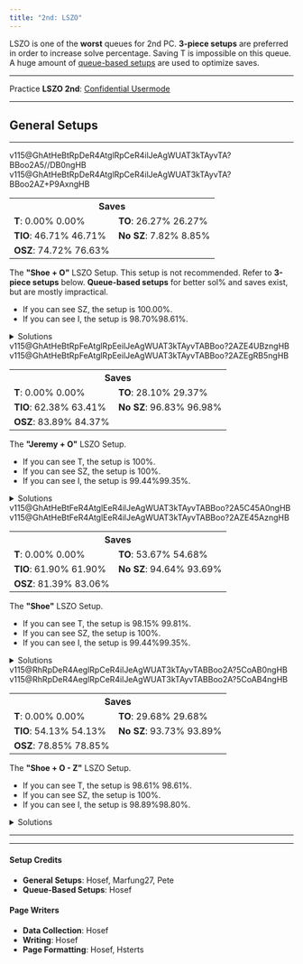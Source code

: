 ```yaml
---
title: "2nd: LSZO"
---
```

<head>
<meta
    name="description"
    content="LSZO 2nd's Standard and Queue-Based Setups"
  />
</head>

LSZO is one of the **worst** queues for 2nd PC. **3-piece setups** are preferred in order to increase solve percentage. Saving <span class="mino">T</span> is impossible on this queue. A huge amount of <a href="#queue-based-setups">queue-based setups</a> are used to optimize saves.
<hr class="small">

Practice **LSZO 2nd**: [Confidential Usermode](https://himitsuconfidential.github.io/downstack-practice/usermode.html/=[LSZO]p4,*p7)
___
## General Setups
<hr class="small">
<div class="second-setup-body">
	<div class="second-setup-display">
		<div class="setup-image">
			<figfumen id="2nd-lszo-shoe+o" class="with180">v115@GhAtHeBtRpDeR4AtglRpCeR4ilJeAgWUAT3kTAyvTA?BBoo2A5//DB0ngHB</figfumen>
            <figfumen id="2nd-lszo-shoe+o" class="no180">v115@GhAtHeBtRpDeR4AtglRpCeR4ilJeAgWUAT3kTAyvTA?BBoo2AZ+P9AxngHB</figfumen>
		</div>
		<div class="setup-info">
			<table>			
				<tr>		
					<th colspan=2>Saves</th>	
				</tr>		
				<tr>		
					<td>	
						<strong>T</strong>: 
						<span title='0/5040' class='no180'>0.00%</span>
						<span title='0/5040' class='with180'>0.00%</span>
					</td>	
					<td>	
						<strong>TO</strong>: 
						<span title='1324/5040' class='no180'>26.27%</span>
						<span title='1324/5040' class='with180'>26.27%</span>
					</td>	
				</tr>		
				<tr>		
					<td>	
						<strong>TIO</strong>: 
						<span title='2354/5040' class='no180'>46.71%</span>
						<span title='2354/5040' class='with180'>46.71%</span>
					</td>	
					<td>	
						<strong>No SZ</strong>: 
						<span title='394/5040' class='no180'>7.82%</span>
						<span title='446/5040' class='with180'>8.85%</span>
					</td>	
				</tr>		
				<tr>		
					<td>	
						<strong>OSZ</strong>: 
						<span title='3766/5040' class='no180'>74.72%</span>
						<span title='3862/5040' class='with180'>76.63%</span>
					</td>	
					<td>
						<saves src="2nd-lszo-shoe+o">
					</td>
				</tr>		
			</table>								
		</div>
		<div class="setup-writeup">
			<p>The <strong>"Shoe + O"</strong> LSZO Setup. This setup is not recommended. Refer to <strong>3-piece setups</strong> below. <strong>Queue-based setups</strong> for better sol% and saves exist, but are mostly impractical.
			<ul>
				<li>If you can see <span class="mino">SZ</span>, the setup is <span title="5040/5040">100.00%</span>.</li>
				<li>If you can see <span class="mino">I</span>, the setup is <span class="with180">98.70%</span><span class="no180">98.61%</span>.</li>
			</ul>
			</p>
		</div>
	</div>
	<details>
		<summary>Solutions</summary>
		<h4>Minimals</h4>
		<div class="solutions no180">
			<figfumen size="16">v115@9gRpwhhlh0R4A8Rpwhwwglg0R4D8whxwg0F8whwwgl?E8JeAgWTADX7rDy4CwBFbEEBQVk2AFrvAA</figfumen>
			<figfumen size="16">v115@9gRph0ilR4A8Rpg0wwglAtR4D8xwBtF8g0wwAtE8Je?AgWTADX7rDy4CwBFbsABW1ZOBFrvAA</figfumen>
			<figfumen size="16">v115@9gilzhR4A8glywRpR4D8BtRpF8wwBtE8JeAgWTADX7?rDy4CwBFbsABRVsABFrvAA</figfumen>
			<figfumen size="16">v115@9gRpBtywR4A8Rpg0BtwwR4D8zhF8i0E8JeAgWTADX7?rDy4CwBFbU9AYVOVBFrvAA</figfumen>
			<figfumen size="16">v115@9gRph0wwzhA8Rpg0xwilD8BtwwglF8g0BtE8JeAgWT?ADX7rDy4CwBFbU9AS1Y9AFrvAA</figfumen>
			<figfumen size="16">v115@9gRpwhQ4BtywA8RpwhR4BtwwD8whilF8whglQ4E8Je?AgWTADX7rDy4CwBFbU9AQVk2AFrvAA</figfumen>
			<figfumen size="16">v115@9gRpBtywR4A8RpzhR4D8g0BtwwF8i0E8JeAgWSADX7?rDy4CwBFb8UBu/gRAyfAAA</figfumen>
			<figfumen size="16">v115@9gRpwwhlh0R4A8Rpxwglg0R4D8Btglg0F8wwBtE8Je?AgWSADX7rDy4CwBFbkRBO0wRAyfAAA</figfumen>
			<figfumen size="16">v115@9gRpBtilR4A8Rpwwi0R4D8xwglg0F8wwBtE8JeAgWS?ADX7rDy4CwBFb0KBusnRAyfAAA</figfumen>
			<figfumen size="16">v115@9gi0wwilR4A8zhglAtR4D8xwBtF8g0wwAtE8JeAgWS?ADX7rDy4CwBFb0KBusnRAyfAAA</figfumen>
		</div>
		<div class="solutions with180">
			<figfumen size="16">v115@9gRpwhhlh0R4A8Rpwhwwglg0R4D8whxwg0F8whwwgl?E8JeAgWTADX7rDy4CwBFbEEBQVk2AFrvAA</figfumen>
			<figfumen size="16">v115@9gRph0ilR4A8Rpg0wwglAtR4D8xwBtF8g0wwAtE8Je?AgWTADX7rDy4CwBFbsABW1ZOBFrvAA</figfumen>
			<figfumen size="16">v115@9gilzhR4A8glywRpR4D8BtRpF8wwBtE8JeAgWTADX7?rDy4CwBFbsABRVsABFrvAA</figfumen>
			<figfumen size="16">v115@9gRpBtywR4A8Rpg0BtwwR4D8zhF8i0E8JeAgWTADX7?rDy4CwBFbU9AYVOVBFrvAA</figfumen>
			<figfumen size="16">v115@9gRph0wwzhA8Rpg0xwilD8BtwwglF8g0BtE8JeAgWT?ADX7rDy4CwBFbU9AS1Y9AFrvAA</figfumen>
			<figfumen size="16">v115@9gRpglQ4BtywA8RpglR4BtwwD8zhF8hlQ4E8JeAgWT?ADX7rDy4CwBFbU9ARl+5AFrvAA</figfumen>
			<figfumen size="16">v115@9gRpwhQ4BtywA8RpwhR4BtwwD8whilF8whglQ4E8Je?AgWTADX7rDy4CwBFbU9AQVk2AFrvAA</figfumen>
			<figfumen size="16">v115@9gRpBtywR4A8RpzhR4D8g0BtwwF8i0E8JeAgWSADX7?rDy4CwBFb8UBu/gRAyfAAA</figfumen>
			<figfumen size="16">v115@9gRpwwhlh0R4A8Rpxwglg0R4D8Btglg0F8wwBtE8Je?AgWSADX7rDy4CwBFbkRBO0wRAyfAAA</figfumen>
			<figfumen size="16">v115@9gRpBtg0zhA8RpwwBtilD8xwg0glF8wwh0E8JeAgWS?ADX7rDy4CwBFb0KBusnRAyfAAA</figfumen>
			<figfumen size="16">v115@9gRpBtilR4A8Rpwwi0R4D8xwglg0F8wwBtE8JeAgWS?ADX7rDy4CwBFb0KBusnRAyfAAA</figfumen>
			<figfumen size="16">v115@9gi0wwilR4A8zhglAtR4D8xwBtF8g0wwAtE8JeAgWS?ADX7rDy4CwBFb0KBusnRAyfAAA</figfumen>
		</div>
		<hr class="small">
		<h4>Extras</h4>
		<div>
			<figfumen size="16">v115@9gzhilR4A8i0wwglAtR4D8xwBtF8g0wwAtE8JeAgWs?AlEvXEhoo2AmXyTASILdD2488AwWM2ABlClEFMVABBoo2AS?7HOBwngHB</figfumen>
			<figfumen size="16">v115@9gRpzhywA8RpilR4wwD8BtR4F8glBtE8JeAgWsAlEv?XEhoo2AmXyTASILdD2488AQPM2ABlClEFMVABBoo2AT4nAB?yngHB</figfumen>
		</div>
	</details>
</div>
<div class="second-setup-body">
    <div class="second-setup-display">
		<div class="setup-image">
			<figfumen id="2nd-lszo-hill+o" class="with180">v115@GhAtHeBtRpFeAtglRpEeilJeAgWUAT3kTAyvTABBoo?2AZE4UBzngHB</figfumen>
			<figfumen id="2nd-lszo-hill+o" class="no180">v115@GhAtHeBtRpFeAtglRpEeilJeAgWUAT3kTAyvTABBoo?2AZEgRB5ngHB</figfumen>
		</div>
		<div class="setup-info">
			<table>			
				<tr>		
					<th colspan=2>Saves</th>	
				</tr>		
				<tr>		
					<td>	
						<strong>T</strong>: 
						<span title='0/5040' class='no180'>0.00%</span>
						<span title='0/5040' class='with180'>0.00%</span>
					</td>	
					<td>	
						<strong>TO</strong>: 
						<span title='1416/5040' class='no180'>28.10%</span>
						<span title='1480/5040' class='with180'>29.37%</span>
					</td>	
				</tr>		
				<tr>		
					<td>	
						<strong>TIO</strong>: 
						<span title='3144/5040' class='no180'>62.38%</span>
						<span title='3196/5040' class='with180'>63.41%</span>
					</td>	
					<td>	
						<strong>No SZ</strong>: 
						<span title='4880/5040' class='no180'>96.83%</span>
						<span title='4888/5040' class='with180'>96.98%</span>
					</td>	
				</tr>		
				<tr>		
					<td>	
						<strong>OSZ</strong>: 
						<span title='4228/5040' class='no180'>83.89%</span>
						<span title='4252/5040' class='with180'>84.37%</span>
					</td>	
					<td>
						<saves src="2nd-lszo-hill+o">
					</td>	
				</tr>		
			</table>				
		</div>
		<div class="setup-writeup">
			<p>
			The <strong>"Jeremy + O"</strong> LSZO Setup.
				<ul>
					<li>If you can see <span class="mino">T</span>, the setup is 100%.</li>
					<li>If you can see <span class="mino">SZ</span>, the setup is 100%.</li>
					<li>If you can see <span class="mino">I</span>, the setup is <span class="with180">99.44%</span><span class="no180">99.35%</span>.</lI>
				</ul>
			</p>
		</div>
	</div>
	<details>
		<summary>Solutions</summary>
		<h4>Minimals</h4>
		<div class="no180">
			<figfumen size="16">v115@9gRpwhhlh0R4A8Rpwhwwglg0R4D8whxwg0R4D8whww?glR4C8JeAgWTADX7rDy4CwBFbEEBQVk2AFrvAA</figfumen>
			<figfumen size="16">v115@9gRph0ilR4A8Rpg0wwglAtR4D8xwBtR4D8g0wwAtR4?C8JeAgWTADX7rDy4CwBFbsABW1ZOBFrvAA</figfumen>
			<figfumen size="16">v115@9gilzhR4A8glywRpR4D8BtRpR4D8wwBtR4C8JeAgWT?ADX7rDy4CwBFbsABSF02AFrvAA</figfumen>
			<figfumen size="16">v115@9gRpBtywR4A8Rpg0BtwwR4D8zhR4D8i0R4C8JeAgWT?ADX7rDy4CwBFbsABQVk2AFrvAA</figfumen>
			<figfumen size="16">v115@9gRpwwBthlh0A8RpxwBtglg0D8wwT4g0D8T4glC8Je?AgWTADX7rDy4CwBFbU9AXFrRBFrvAA</figfumen>
			<figfumen size="16">v115@9gRph0wwzhA8Rpg0xwilD8BtwwglR4D8g0BtR4C8Je?AgWTADX7rDy4CwBFbU9AS1Y9AFrvAA</figfumen>
			<figfumen size="16">v115@9gRpwhQ4BtywA8RpwhR4BtwwD8whilR4D8whglS4C8?JeAgWTADX7rDy4CwBFbU9AQVk2AFrvAA</figfumen>
			<figfumen size="16">v115@9gRpwwzhh0A8RpxwQ4hlg0D8BtR4glg0D8wwBtQ4gl?C8JeAgWTADX7rDy4CwBFb85AWl+UBFrvAA</figfumen>
			<figfumen size="16">v115@9gRpBtywR4A8RpzhR4D8g0BtwwR4D8i0R4C8JeAgWT?ADX7rDy4CwBFb85ASV0KBFrvAA</figfumen>
			<figfumen size="16">v115@9gRpwwhlh0R4A8Rpxwglg0R4D8Btglg0R4D8wwBtR4?C8JeAgWSADX7rDy4CwBFbkRBO0wRAyfAAA</figfumen>
		</div>
		<div class="with180">
			<figfumen size="16">v115@9gRpwhhlh0R4A8Rpwhwwglg0R4D8whxwg0R4D8whww?glR4C8JeAgWTADX7rDy4CwBFbEEBQVk2AFrvAA</figfumen>
			<figfumen size="16">v115@9gRph0ilR4A8Rpg0wwglAtR4D8xwBtR4D8g0wwAtR4?C8JeAgWTADX7rDy4CwBFbsABW1ZOBFrvAA</figfumen>
			<figfumen size="16">v115@9gilzhR4A8glywRpR4D8BtRpR4D8wwBtR4C8JeAgWT?ADX7rDy4CwBFbsABSF02AFrvAA</figfumen>
			<figfumen size="16">v115@9gRpBtywR4A8Rpg0BtwwR4D8zhR4D8i0R4C8JeAgWT?ADX7rDy4CwBFbsABQVk2AFrvAA</figfumen>
			<figfumen size="16">v115@9gRpwwBthlh0A8RpxwBtglg0D8wwT4g0D8T4glC8Je?AgWTADX7rDy4CwBFbU9AXFrRBFrvAA</figfumen>
			<figfumen size="16">v115@9gRph0wwzhA8Rpg0xwilD8BtwwglR4D8g0BtR4C8Je?AgWTADX7rDy4CwBFbU9AS1Y9AFrvAA</figfumen>
			<figfumen size="16">v115@9gRpglQ4BtywA8RpglR4BtwwD8zhR4D8hlS4C8JeAg?WTADX7rDy4CwBFbU9ARl+5AFrvAA</figfumen>
			<figfumen size="16">v115@9gRpwhQ4BtywA8RpwhR4BtwwD8whilR4D8whglS4C8?JeAgWTADX7rDy4CwBFbU9AQVk2AFrvAA</figfumen>
			<figfumen size="16">v115@9gRpwwzhh0A8RpxwQ4hlg0D8BtR4glg0D8wwBtQ4gl?C8JeAgWTADX7rDy4CwBFb85AWl+UBFrvAA</figfumen>
			<figfumen size="16">v115@9gRpBtywR4A8RpzhR4D8g0BtwwR4D8i0R4C8JeAgWT?ADX7rDy4CwBFb85ASV0KBFrvAA</figfumen>
			<figfumen size="16">v115@9gRpwwhlh0R4A8Rpxwglg0R4D8Btglg0R4D8wwBtR4?C8JeAgWSADX7rDy4CwBFbkRBO0wRAyfAAA</figfumen>
		</div>
		<hr class="small">
		<h4>Extras</h4>
		<div>
			<figfumen size="16">v115@9gzhilR4A8i0wwglAtR4D8xwBtR4D8g0wwAtR4C8Je?AgWsAlEvXEhoo2AmXyTASILdD2488AwWM2ABlClEFMVABBo?o2AS7HOBwngHB</figfumen>
			<figfumen size="16">v115@9gRpwwBtQ4glh0A8Rpxwilg0D8wwT4g0D8R4BtQ4C8?JeAgWrAlEvXEhoo2AmXyTASILdD2488AwNM2ABlClEFMVAB?Boo2AZlf9AFrvAA</figfumen>
			<figfumen size="16">v115@9gi0wwilR4A8zhglAtR4D8xwBtR4D8g0wwAtR4C8Je?AgWrAlEvXEhoo2AmXyTASILdD2488AwWM2ABlClEFMVABBo?o2AWFjHBFrvAA</figfumen>
			<figfumen size="16">v115@9gRpQ4BtR4h0A8RpT4wwg0D8ilxwg0D8glQ4BtwwC8?JeAgWrAlEvXEhoo2AmXyTASILdD2488AwNM2ABlClEFMVAB?Boo2AVFM6AFrvAA</figfumen>
			<figfumen size="16">v115@9gRpQ4BtR4h0A8RpR4Btwwg0D8ilxwg0D8glS4wwC8?JeAgWrAlEvXEhoo2AmXyTASILdD2488AwNM2ABlClEFMVAB?Boo2ASVGLBFrvAA</figfumen>
			<figfumen size="16">v115@9gi0R4BtR4A8zhwwglR4D8g0xwglBtD8R4wwhlC8Je?AgWrAlEvXEhoo2AmXyTASILdD2488AwWM2ABlClEFMVABBo?o2ASFrRBFrvAA</figfumen>
			<figfumen size="16">v115@9gRpwhh0T4A8Rpwhg0T4D8whBtywD8whg0BtwwC8Je?AgWsAlEvXEhoo2AmXyTASILdD2488AQSM2ABlClEFMVABBo?o2AREoABzngHB</figfumen>
			<figfumen size="16">v115@9gRpwhg0AtT4A8Rpwhi0R4D8whBtywD8whAtR4wwC8?JeAgWrAlEvXEhoo2AmXyTASILdD2488AQSM2ABlClEFMVAB?Boo2AWFjHBFrvAA</figfumen>
			<figfumen size="16">v115@9gilR4RpR4A8glBtywR4D8BtzhD8R4wwRpC8JeAgWr?AlEvXEhoo2AmXyTASILdD2488AQPM2ABlClEFMVABBoo2AX?lGEBFrvAA</figfumen>
		</div>
	</details>
</div>
<div class="second-setup-body">
    <div class="second-setup-display">
		<div class="setup-image">
			<figfumen id="2nd-lszo-shoe" class="no180">v115@GhAtHeBtFeR4AtglEeR4ilJeAgWUAT3kTAyvTABBoo?2A5C45A0ngHB</figfumen>
			<figfumen id="2nd-lszo-shoe" class="with180">v115@GhAtHeBtFeR4AtglEeR4ilJeAgWUAT3kTAyvTABBoo?2AZE45AzngHB</figfumen>
		</div>
		<div class="setup-info">
			<table>			
				<tr>		
					<th colspan=2>Saves</th>	
				</tr>		
				<tr>		
					<td>	
						<strong>T</strong>: 
						<span title='0/5040' class='no180'>0.00%</span>
						<span title='0/5040' class='with180'>0.00%</span>
					</td>	
					<td>	
						<strong>TO</strong>: 
						<span title='2705/5040' class='no180'>53.67%</span>
						<span title='2756/5040' class='with180'>54.68%</span>
					</td>	
				</tr>		
				<tr>		
					<td>	
						<strong>TIO</strong>: 
						<span title='3120/5040' class='no180'>61.90%</span>
						<span title='3120/5040' class='with180'>61.90%</span>
					</td>	
					<td>	
						<strong>No SZ</strong>: 
						<span title='4770/5040' class='no180'>94.64%</span>
						<span title='4722/5040' class='with180'>93.69%</span>
					</td>	
				</tr>		
				<tr>		
					<td>	
						<strong>OSZ</strong>: 
						<span title='4102/5040' class='no180'>81.39%</span>
						<span title='4186/5040' class='with180'>83.06%</span>
					</td>	
					<td>	
						<saves src="2nd-lszo-shoe">
					</td>	
				</tr>		
			</table>			
		</div>
		<div class="setup-writeup">
			<p>
			The <strong>"Shoe"</strong> LSZO Setup.
				<ul>
					<li>If you can see <span class="mino">T</span>, the setup is 
						<span title="2120/2160" class="no180">98.15%</span>
						<span title="2156/2160" class="with180">99.81%</span>.</li>
					<li>If you can see <span class="mino">SZ</span>, the setup is 100%.</li>
					<li>If you can see <span class="mino">I</span>, the setup is <span class="with180">99.44%</span><span class="no180">99.35%</span>.</li>
				</ul>
			</p>
		</div>
	</div>
	<details>
		<summary>Solutions</summary>
		<h4>Minimals</h4>
		<div class="no180">
			<figfumen size='16'>v115@9ghlwhRph0R4A8wwglwhRpg0R4B8xwwhRpg0D8wwgl?whRpE8JeAgH</figfumen>
			<figfumen size='16'>v115@9gRph0ilR4A8Rpg0wwglAtR4B8RpxwBtD8Rpg0wwAt?E8JeAgH</figfumen>
			<figfumen size='16'>v115@9gilzhR4A8glywRpR4B8RpBtRpD8RpwwBtE8JeAgH</figfumen>
			<figfumen size='16'>v115@9gRpBtywR4A8Rpg0BtwwR4B8RpzhD8Rpi0E8JeAgH</figfumen>
			<figfumen size='16'>v115@9gRph0wwzhA8Rpg0xwilB8RpBtwwglD8Rpg0BtE8Je?AgH</figfumen>
			<figfumen size='16'>v115@9gRpwhQ4BtywA8RpwhR4BtwwB8RpwhilD8RpwhglQ4?E8JeAgH</figfumen>
			<figfumen size='16'>v115@9gwwzhh0R4A8xwilg0R4B8BtglRpg0D8wwBtRpE8Je?AgH</figfumen>
			<figfumen size='16'>v115@9gh0wwRpzhA8g0xwRpilB8g0R4RpglD8R4wwRpE8Je?AgH</figfumen>
			<figfumen size='16'>v115@9gRpBtilR4A8Rpwwi0R4B8Rpxwglg0D8RpwwBtE8Je?AgH</figfumen>
		</div>
		<div class="with180">
			<figfumen size="16">v115@9ghlwhRph0R4A8wwglwhRpg0R4B8xwwhRpg0D8wwgl?whRpE8JeAgWTADX7rDy4CwBFbEEBQVk2AFrvAA</figfumen>
			<figfumen size="16">v115@9gilzhR4A8glywRpR4B8RpBtRpD8RpwwBtE8JeAgWT?ADX7rDy4CwBFbsABVlwHBFrvAA</figfumen>
			<figfumen size="16">v115@9gRpzhywA8RpilR4wwB8RpBtR4D8RpglBtE8JeAgWT?ADX7rDy4CwBFbsABQFb9AFrvAA</figfumen>
			<figfumen size="16">v115@9gRpBtywR4A8Rpg0BtwwR4B8RpzhD8Rpi0E8JeAgWT?ADX7rDy4CwBFbU9AZV2RBFrvAA</figfumen>
			<figfumen size="16">v115@9gRph0wwzhA8Rpg0xwilB8RpBtwwglD8Rpg0BtE8Je?AgWTADX7rDy4CwBFbU9AS1Y9AFrvAA</figfumen>
			<figfumen size="16">v115@9gRpglQ4BtywA8RpglR4BtwwB8RpzhD8RphlQ4E8Je?AgWTADX7rDy4CwBFbU9ARl+5AFrvAA</figfumen>
			<figfumen size="16">v115@9gRpwhQ4BtywA8RpwhR4BtwwB8RpwhilD8RpwhglQ4?E8JeAgWTADX7rDy4CwBFbU9AQVk2AFrvAA</figfumen>
			<figfumen size="16">v115@9gwwzhh0R4A8xwilg0R4B8BtglRpg0D8wwBtRpE8Je?AgWTADX7rDy4CwBFb85ATFzABFrvAA</figfumen>
			<figfumen size="16">v115@9gh0wwRpzhA8g0xwRpilB8g0R4RpglD8R4wwRpE8Je?AgWSADX7rDy4CwBFb0KBORsRAyfAAA</figfumen>
			<figfumen size="16">v115@9gRpBtg0zhA8RpwwBtilB8Rpxwg0glD8Rpwwh0E8Je?AgWSADX7rDy4CwBFb0KBusnRAyfAAA</figfumen>
			<figfumen size="16">v115@9gRpBtilR4A8Rpwwi0R4B8Rpxwglg0D8RpwwBtE8Je?AgWSADX7rDy4CwBFb0KBusnRAyfAAA</figfumen>
		</div>
		<hr class="small">
		<h4>Extras</h4>
		<div class="no180">
			<figfumen size='16'>v115@9ghlg0zhR4A8wwgli0AtR4B8xwRpBtD8wwglRpAtE8?JeAgH</figfumen>
			<figfumen size='16'>v115@9gzhilR4A8i0wwglAtR4B8RpxwBtD8Rpg0wwAtE8Je?AgH</figfumen>
			<figfumen size='16'>v115@9gi0zhR4A8wwilRpR4B8xwBtRpD8wwglg0BtE8JeAg?H</figfumen>
			<figfumen size='16'>v115@9gh0wwzhR4A8g0xwglRpR4B8BtwwglRpD8g0BthlE8?JeAgH</figfumen>
			<figfumen size='16'>v115@9gBtilh0R4A8wwBtRpg0R4B8xwglRpg0D8wwzhE8Je?AgH</figfumen>
			<figfumen size='16'>v115@9gh0wwwhilR4A8g0xwwhRpR4B8BtwwwhRpD8g0Btwh?glE8JeAgH</figfumen>
			<figfumen size='16'>v115@9gRpBtywR4A8RpzhR4B8Rpg0BtwwD8Rpi0E8JeAgH</figfumen>
			<figfumen size='16'>v115@9gBtilh0R4A8wwzhg0R4B8xwglRpg0D8wwBtRpE8Je?AgH</figfumen>
			<figfumen size='16'>v115@9gi0wwilR4A8zhglAtR4B8RpxwBtD8Rpg0wwAtE8Je?AgH</figfumen>
			<figfumen size='16'>v115@9gi0wwilR4A8RpxwglAtR4B8Rpg0wwBtD8zhAtE8Je?AgH</figfumen>
			<figfumen size='16'>v115@9gBtRpwwh0R4A8glBtxwg0R4B8glzhg0D8hlRpwwE8?JeAgH</figfumen>
		</div>
		<div class="with180">
			<figfumen size="16">v115@9gRph0ilR4A8Rpg0wwglAtR4B8RpxwBtD8Rpg0wwAt?E8JeAgWsAlEvXEhoo2AmXyTASILdD2488AwNM2ABlClEFMV?ABBoo2ATBwKB3ngHB</figfumen>
			<figfumen size="16">v115@9gRpwwhlh0R4A8Rpxwglg0R4B8RpBtglg0D8RpwwBt?E8JeAgWrAlEvXEhoo2AmXyTASILdD2488AwNM2ABlClEFMV?ABBoo2AYVOVBFrvAA</figfumen>
			<figfumen size="16">v115@9gRpBtywR4A8RpzhR4B8Rpg0BtwwD8Rpi0E8JeAgWr?AlEvXEhoo2AmXyTASILdD2488AQSM2ABlClEFMVABBoo2AY?F8ABFrvAA</figfumen>
			<figfumen size="16">v115@9gBtilh0R4A8wwzhg0R4B8xwglRpg0D8wwBtRpE8Je?AgWrAlEvXEhoo2AmXyTASILdD2488AwWM2ABlClEFMVABBo?o2ARVMOBFrvAA</figfumen>
			<figfumen size="16">v115@9gh0wwzhR4A8g0xwglRpR4B8BtwwglRpD8g0BthlE8?JeAgWrAlEvXEhoo2AmXyTASILdD2488AwWM2ABlClEFMVAB?Boo2AQV+ABFrvAA</figfumen>
			<figfumen size="16">v115@9gBtilh0R4A8wwBtRpg0R4B8xwglRpg0D8wwzhE8Je?AgWrAlEvXEhoo2AmXyTASILdD2488AwWM2ABlClEFMVABBo?o2AQVd9AFrvAA</figfumen>
			<figfumen size="16">v115@9gBtRpwwh0R4A8glBtxwg0R4B8glzhg0D8hlRpwwE8?JeAgWrAlEvXEhoo2AmXyTASILdD2488AwWM2ABlClEFMVAB?Boo2AQVt2AFrvAA</figfumen>
			<figfumen size="16">v115@9ghlg0zhR4A8wwgli0AtR4B8xwRpBtD8wwglRpAtE8?JeAgWrAlEvXEhoo2AmXyTASILdD2488AwWM2ABlClEFMVAB?Boo2AQF7KBFrvAA</figfumen>
		</div>
	</details>
</div>
<div class="second-setup-body">
    <div class="second-setup-display">
		<div class="setup-image">
			<figfumen id="2nd-lszo-shoe+o-z" class="no180">v115@RhRpDeR4AeglRpCeR4ilJeAgWUAT3kTAyvTABBoo2A?5CoAB0ngHB</figfumen>
			<figfumen id="2nd-lszo-shoe+o-z" class="with180">v115@RhRpDeR4AeglRpCeR4ilJeAgWUAT3kTAyvTABBoo2A?5CoAB4ngHB</figfumen>
		</div>
		<div class="setup-info">
			<table>			
				<tr>		
					<th colspan=2>Saves</th>	
				</tr>		
				<tr>		
					<td>	
						<strong>T</strong>: 
						<span title='0/5040' class='no180'>0.00%</span>
						<span title='0/5040' class='with180'>0.00%</span>
					</td>	
					<td>	
						<strong>TO</strong>: 
						<span title='1496/5040' class='no180'>29.68%</span>
						<span title='1496/5040' class='with180'>29.68%</span>
					</td>	
				</tr>		
				<tr>		
					<td>	
						<strong>TIO</strong>: 
						<span title='2728/5040' class='no180'>54.13%</span>
						<span title='2728/5040' class='with180'>54.13%</span>
					</td>	
					<td>	
						<strong>No SZ</strong>: 
						<span title='4724/5040' class='no180'>93.73%</span>
						<span title='4732/5040' class='with180'>93.89%</span>
					</td>	
				</tr>		
				<tr>		
					<td>	
						<strong>OSZ</strong>: 
						<span title='3974/5040' class='no180'>78.85%</span>
						<span title='3974/5040' class='with180'>78.85%</span>
					</td>	
					<td>	
						<saves src="2nd-lszo-shoe+o-z">
					</td>	
				</tr>		
			</table>					
		</div>
		<div class="setup-writeup">
			<p>
			The <strong>"Shoe + O - Z"</strong> LSZO Setup.
				<ul>
					<li>If you can see <span class="mino">T</span>, the setup is 
						<span title="2130/2160" class="no180">98.61%</span>
						<span title="2130/2160" class="with180">98.61%</span>.</li>
					<li>If you can see <span class="mino">SZ</span>, the setup is 100%.</li>
					<li>If you can see <span class="mino">I</span>, the setup is <span class="with180" title="2136/2160">98.89%</span><span class="no180" title="2134/2160">98.80%</span>.</li>
				</ul>
			</p>
		</div>
	</div>
	<details>
		<summary>Solutions</summary>
		<h4>Minimals</h4>
		<div class="no180">
			<figfumen size="16">v115@9gRph0ilR4AtRpg0wwglAtR4BtB8xwBtB8AtC8g0ww?AtE8JeAgWTADX7rDy4CwBFbEEBR1ZOBFrvAA</figfumen>
			<figfumen size="16">v115@9gRpwhhlh0R4AtRpwhwwglg0R4BtB8whxwg0B8AtC8?whwwglE8JeAgWTADX7rDy4CwBFbEEBQVk2AFrvAA</figfumen>
			<figfumen size="16">v115@9gilzhR4AtglywRpR4BtB8BtRpB8AtC8wwBtE8JeAg?WTADX7rDy4CwBFbsABS1Y9AFrvAA</figfumen>
			<figfumen size="16">v115@9gRpBtywR4AtRpg0BtwwR4BtB8zhB8AtC8i0E8JeAg?WTADX7rDy4CwBFbsABQFMVBFrvAA</figfumen>
			<figfumen size="16">v115@9gRph0wwzhAtRpg0xwilBtB8BtwwglB8AtC8g0BtE8?JeAgWTADX7rDy4CwBFbU9AW1ZOBFrvAA</figfumen>
			<figfumen size="16">v115@9gRpwhQ4BtywAtRpwhR4BtwwBtB8whilB8AtC8whgl?Q4E8JeAgWTADX7rDy4CwBFbU9AQVk2AFrvAA</figfumen>
			<figfumen size="16">v115@9gRpDti0glRpwwDtilB8xwR4B8g0C8wwR4E8JeAgWT?ADX7rDy4CwBFb85AVVkRBFrvAA</figfumen>
			<figfumen size="16">v115@9gRpwwhlh0R4AtRpxwglg0R4BtB8Btglg0B8AtC8ww?BtE8JeAgWTADX7rDy4CwBFb85AQlwHBFrvAA</figfumen>
			<figfumen size="16">v115@9gRpBtywR4AtRpzhR4BtB8g0BtwwB8AtC8i0E8JeAg?WSADX7rDy4CwBFb8UBu/gRAyfAAA</figfumen>
			<figfumen size="16">v115@9gRpBtilR4AtRpwwi0R4BtB8xwglg0B8AtC8wwBtE8?JeAgWSADX7rDy4CwBFb0KBusnRAyfAAA</figfumen>
		</div>
		<div class="with180">
			<figfumen size="16">v115@9gRpwhhlh0R4AtRpwhwwglg0R4BtB8whxwg0B8AtC8?whwwglE8JeAgWTADX7rDy4CwBFbEEBQVk2AFrvAA</figfumen>
			<figfumen size="16">v115@9gilzhR4AtglywRpR4BtB8BtRpB8AtC8wwBtE8JeAg?WTADX7rDy4CwBFbsABS1Y9AFrvAA</figfumen>
			<figfumen size="16">v115@9gRpzhywAtRpilR4wwBtB8BtR4B8AtC8glBtE8JeAg?WTADX7rDy4CwBFbsABR1QOBFrvAA</figfumen>
			<figfumen size="16">v115@9gRpBtywR4AtRpg0BtwwR4BtB8zhB8AtC8i0E8JeAg?WTADX7rDy4CwBFbsABQFMVBFrvAA</figfumen>
			<figfumen size="16">v115@9gRph0wwzhAtRpg0xwilBtB8BtwwglB8AtC8g0BtE8?JeAgWTADX7rDy4CwBFbU9AW1ZOBFrvAA</figfumen>
			<figfumen size="16">v115@9gRpglQ4BtywAtRpglR4BtwwBtB8zhB8AtC8hlQ4E8?JeAgWTADX7rDy4CwBFbU9ARl+5AFrvAA</figfumen>
			<figfumen size="16">v115@9gRpwhQ4BtywAtRpwhR4BtwwBtB8whilB8AtC8whgl?Q4E8JeAgWTADX7rDy4CwBFbU9AQVk2AFrvAA</figfumen>
			<figfumen size="16">v115@9gRpDti0glRpwwDtilB8xwR4B8g0C8wwR4E8JeAgWT?ADX7rDy4CwBFb85AVVkRBFrvAA</figfumen>
			<figfumen size="16">v115@9gRpwwhlh0R4AtRpxwglg0R4BtB8Btglg0B8AtC8ww?BtE8JeAgWTADX7rDy4CwBFb85AQlwHBFrvAA</figfumen>
			<figfumen size="16">v115@9gRpBtywR4AtRpzhR4BtB8g0BtwwB8AtC8i0E8JeAg?WSADX7rDy4CwBFb8UBu/gRAyfAAA</figfumen>
			<figfumen size="16">v115@9gRpBtilR4AtRpwwi0R4BtB8xwglg0B8AtC8wwBtE8?JeAgWSADX7rDy4CwBFb0KBusnRAyfAAA</figfumen>
		</div>
		<hr class="small">
		<h4>Extras</h4>
		<div class="no180">
			<figfumen size="16">v115@9gRpzhywAtRpilR4wwBtB8BtR4B8AtC8glBtE8JeAg?WsAlEvXEhoo2AmXyTASILdD2488AQPM2ABlClEFMVABBoo2?Az5P9A3ngHB</figfumen>
			<figfumen size="16">v115@9gzhilR4Ati0wwglAtR4BtB8xwBtB8AtC8g0wwAtE8?JeAgWsAlEvXEhoo2AmXyTASILdD2488AwWM2ABlClEFMVAB?Boo2Ay/fRB3ngHB</figfumen>
			<figfumen size="16">v115@9gi0wwilR4AtzhglAtR4BtB8xwBtB8AtC8g0wwAtE8?JeAgWrAlEvXEhoo2AmXyTASILdD2488AwWM2ABlClEFMVAB?Boo2AXlGEBFrvAA</figfumen>
		</div>
		<div class="with180">
			<figfumen size="16">v115@9gRph0ilR4AtRpg0wwglAtR4BtB8xwBtB8AtC8g0ww?AtE8JeAgWsAlEvXEhoo2AmXyTASILdD2488AwNM2ABlClEF?MVABBoo2A05vKB3ngHB</figfumen>
			<figfumen size="16">v115@9gzhilR4Ati0wwglAtR4BtB8xwBtB8AtC8g0wwAtE8?JeAgWsAlEvXEhoo2AmXyTASILdD2488AwWM2ABlClEFMVAB?Boo2Ay/fRB3ngHB</figfumen>
			<figfumen size="16">v115@9gi0wwilR4AtzhglAtR4BtB8xwBtB8AtC8g0wwAtE8?JeAgWrAlEvXEhoo2AmXyTASILdD2488AwWM2ABlClEFMVAB?Boo2AXlGEBFrvAA</figfumen>
		</div>
	</details>
</div>
<hr>

<!-- ## Queue-Based Setups
ABCD's queue-based setups are (writeup)
<hr class="small">
<center>
	<div class="second-standard-queuebased-body">
		<section id="xy-t">
			<a href="#xy-t">
				<h3><span class="mino">XY</span> (Save <span class="mino">T</span>)</h3>
			</a>
			<div class="second-standard-queuebased">
				<hr class="small">
				<p></p>
			</div>
		</section>
	</div>
</center>
<hr> -->
<div id="solution-finder-base"></div>
<hr>
<div class="credits">
	<div class="credit-section">
		<h4>Setup Credits</h4>
		<ul>
			<li><strong>General Setups</strong>: Hosef, Marfung27, Pete</li>
			<li><strong>Queue-Based Setups</strong>: Hosef</li>
		</ul>
	</div>
	<div class="credit-section">
		<h4>Page Writers</h4>
		<ul>
			<li><strong>Data Collection</strong>: Hosef</li>
			<li><strong>Writing</strong>: Hosef</li>
			<li><strong>Page Formatting</strong>: Hosef, Hsterts</li>
		</ul>
	</div>
</div>